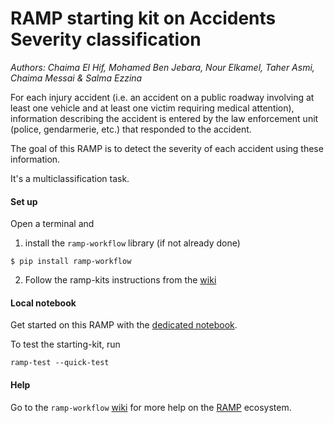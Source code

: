 # RAMP starting kit on Accidents Severity classification


_Authors: Chaima El Hif, Mohamed Ben Jebara, Nour Elkamel, Taher Asmi, Chaima Messai & Salma Ezzina_

For each injury accident (i.e. an accident on a public roadway involving at least one vehicle and 
at least one victim requiring medical attention), information describing the accident 
is entered by the law enforcement unit (police, gendarmerie, etc.) that responded to the accident.

The goal of this RAMP is to detect the severity of each accident using these information. 

It's a multiclassification task.


#### Set up

Open a terminal and

1. install the `ramp-workflow` library (if not already done)
  ```
  $ pip install ramp-workflow
  ```
  
2. Follow the ramp-kits instructions from the [wiki](https://github.com/paris-saclay-cds/ramp-workflow/wiki/Getting-started-with-a-ramp-kit)

#### Local notebook

Get started on this RAMP with the [dedicated notebook](Accidents_Severity_starting_kit.ipynb).

To test the starting-kit, run


```
ramp-test --quick-test
```


#### Help
Go to the `ramp-workflow` [wiki](https://github.com/paris-saclay-cds/ramp-workflow/wiki) for more help on the [RAMP](https://ramp.studio) ecosystem.




